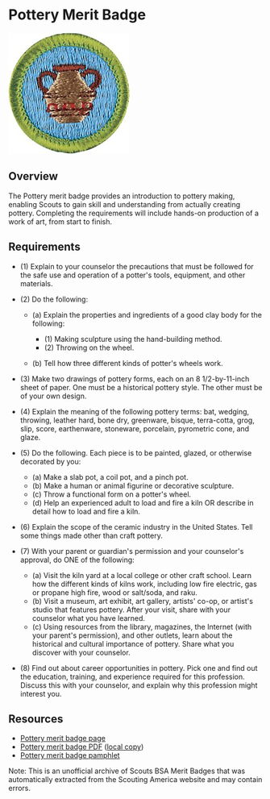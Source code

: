 

# Pottery Merit Badge

![Pottery Merit Badge](images/pottery-merit-badge.jpg)

## Overview



The Pottery merit badge provides an introduction to pottery making, enabling Scouts to gain skill and understanding from actually creating pottery. Completing the requirements will include hands-on production of a work of art, from start to finish.

## Requirements

* (1) Explain to your counselor the precautions that must be followed for the safe use and operation of a potter's tools, equipment, and other materials.
* (2) Do the following:
    * (a) Explain the properties and ingredients of a good clay body for the following:
        * (1) Making sculpture using the hand-building method.
        * (2) Throwing on the wheel.


    * (b) Tell how three different kinds of potter's wheels work.


* (3) Make two drawings of pottery forms, each on an 8 1/2-by-11-inch sheet of paper. One must be a historical pottery style. The other must be of your own design.
* (4) Explain the meaning of the following pottery terms: bat, wedging, throwing, leather hard, bone dry, greenware, bisque, terra-cotta, grog, slip, score, earthenware, stoneware, porcelain, pyrometric cone, and glaze.
* (5) Do the following. Each piece is to be painted, glazed, or otherwise decorated by you:
    * (a) Make a slab pot, a coil pot, and a pinch pot.
    * (b) Make a human or animal figurine or decorative sculpture.
    * (c) Throw a functional form on a potter's wheel.
    * (d) Help an experienced adult to load and fire a kiln OR describe in detail how to load and fire a kiln.


* (6) Explain the scope of the ceramic industry in the United States. Tell some things made other than craft pottery.
* (7) With your parent or guardian's permission and your counselor's approval, do ONE of the following:
    * (a) Visit the kiln yard at a local college or other craft school. Learn how the different kinds of kilns work, including low fire electric, gas or propane high fire, wood or salt/soda, and raku.
    * (b) Visit a museum, art exhibit, art gallery, artists' co-op, or artist's studio that features pottery. After your visit, share with your counselor what you have learned.
    * (c) Using resources from the library, magazines, the Internet (with your parent's permission), and other outlets, learn about the historical and cultural importance of pottery. Share what you discover with your counselor.


* (8) Find out about career opportunities in pottery. Pick one and find out the education, training, and experience required for this profession. Discuss this with your counselor, and explain why this profession might interest you.


## Resources

- [Pottery merit badge page](https://www.scouting.org/merit-badges/pottery/)
- [Pottery merit badge PDF](https://filestore.scouting.org/filestore/Merit_Badge_ReqandRes/Pottery.pdf) ([local copy](files/pottery-merit-badge.pdf))
- [Pottery merit badge pamphlet](None)

Note: This is an unofficial archive of Scouts BSA Merit Badges that was automatically extracted from the Scouting America website and may contain errors.